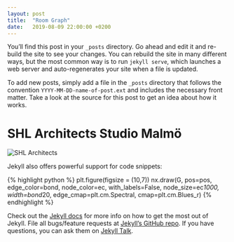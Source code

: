 ```yaml
---
layout: post
title:  "Room Graph"
date:   2019-08-09 22:00:00 +0200
---
```

You’ll find this post in your `_posts` directory. Go ahead and edit it and re-build the site to see your changes. You can rebuild the site in many different ways, but the most common way is to run `jekyll serve`, which launches a web server and auto-regenerates your site when a file is updated.

To add new posts, simply add a file in the `_posts` directory that follows the convention `YYYY-MM-DD-name-of-post.ext` and includes the necessary front matter. Take a look at the source for this post to get an idea about how it works.

# SHL Architects Studio Malmö
![SHL Architects](https://github.com/GAnagno/myblog/blob/gh-pages/assets/images/Architects.jpg?raw=true)

Jekyll also offers powerful support for code snippets:

{% highlight python %}
plt.figure(figsize = (10,7))
nx.draw(G, pos=pos, edge_color=bond, node_color=ec, with_labels=False, node_size=ec*1000,
        width=bond*20, edge_cmap=plt.cm.Spectral, cmap=plt.cm.Blues_r)
{% endhighlight %}

Check out the [Jekyll docs][jekyll-docs] for more info on how to get the most out of Jekyll. File all bugs/feature requests at [Jekyll’s GitHub repo][jekyll-gh]. If you have questions, you can ask them on [Jekyll Talk][jekyll-talk].

[jekyll-docs]: https://jekyllrb.com/docs/home
[jekyll-gh]:   https://github.com/jekyll/jekyll
[jekyll-talk]: https://talk.jekyllrb.com/

